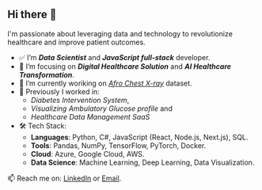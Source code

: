 ## Hi there 👋

I'm passionate about leveraging data and technology to revolutionize healthcare and improve patient outcomes.

- ✅ I’m **_Data Scientist_** and **_JavaScript full-stack_** developer.
- 🌱 I’m focusing on **_Digital Healthcare Solution_** and **_AI Healthcare Transformation_**.
- 🩻 I’m currently woriking on [_Afro Chest X-ray_](https://github.com/asmelashteka/Afro-Chest-X-ray) dataset.
- 🤔 Previously I worked in:
  - _Diabetes Intervention System_,
  - _Visualizing Ambulatory Glucose profile_ and
  - _Healthcare Data Management SaaS_
- 🛠️ Tech Stack:
  - **Languages**: Python, C#, JavaScript (React, Node.js, Next.js), SQL.
  - **Tools**: Pandas, NumPy, TensorFlow, PyTorch, Docker.
  - **Cloud**: Azure, Google Cloud, AWS.
  - **Data Science**: Machine Learning, Deep Learning, Data Visualization.

<!-- 🪪 I'm full-stack developer with 5 years of experience, played a key role in developing enterprise-level applications, including digital health solutions such as Diabetes Intervention System and healthcare data server management Saas. And, as a data scientist, my experience involves processing Glucose and DICOM images of X-ray, CT, and MRI, creating baseline ML models, and evaluating translation systems with a patient discharge prescription. This exposure has motivated me to focus on digital healthcare transformation and AI solutions. -->

📫 Reach me on: [LinkedIn](https://www.linkedin/in/negasi-haile-abadi) or [Email](https://mail.google.com/mail/?extsrc=mailto&url=mailto:negasihaile.abadi@gmail.com).

<!--
**NegasiHaile/negasihaile** is a ✨ _special_ ✨ repository because its `README.md` (this file) appears on your GitHub profile.

Here are some ideas to get you started:

- 🔭 I’m currently working on ...
- 🌱 I’m currently learning ...
- 👯 I’m looking to collaborate on ...
- 🤔 I’m looking for help with ...
- 💬 Ask me about ...
- 📫 How to reach me: ...
- 😄 Pronouns: ...
- ⚡ Fun fact: ...
-->
